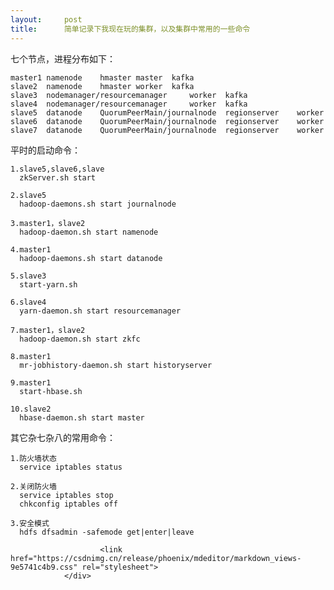 ```yaml
---
layout:     post
title:      简单记录下我现在玩的集群，以及集群中常用的一些命令
---
```

<div id="article_content" class="article_content clearfix csdn-tracking-statistics" data-pid="blog" data-mod="popu_307" data-dsm="post">
								            <div id="content_views" class="markdown_views prism-atom-one-dark">
							<!-- flowchart 箭头图标 勿删 -->
							<svg xmlns="http://www.w3.org/2000/svg" style="display: none;"><path stroke-linecap="round" d="M5,0 0,2.5 5,5z" id="raphael-marker-block" style="-webkit-tap-highlight-color: rgba(0, 0, 0, 0);"></path></svg>
							<p>七个节点，进程分布如下：</p>



<pre class="prettyprint"><code class=" hljs ">master1 namenode    hmaster master  kafka
slave2  namenode    hmaster worker  kafka
slave3  nodemanager/resourcemanager     worker  kafka
slave4  nodemanager/resourcemanager     worker  kafka
slave5  datanode    QuorumPeerMain/journalnode  regionserver    worker  
slave6  datanode    QuorumPeerMain/journalnode  regionserver    worker  
slave7  datanode    QuorumPeerMain/journalnode  regionserver    worker  
</code></pre>

<p>平时的启动命令：</p>

<pre class="prettyprint"><code class=" hljs sql">1.slave5,slave6,slave
  zkServer.sh <span class="hljs-operator"><span class="hljs-keyword">start</span>

<span class="hljs-number">2.</span>slave5
  hadoop-daemons.sh <span class="hljs-keyword">start</span> journalnode

<span class="hljs-number">3.</span>master1，slave2
  hadoop-daemon.sh <span class="hljs-keyword">start</span> namenode

<span class="hljs-number">4.</span>master1
  hadoop-daemons.sh <span class="hljs-keyword">start</span> datanode

<span class="hljs-number">5.</span>slave3
  <span class="hljs-keyword">start</span>-yarn.sh

<span class="hljs-number">6.</span>slave4
  yarn-daemon.sh <span class="hljs-keyword">start</span> resourcemanager

<span class="hljs-number">7.</span>master1，slave2
  hadoop-daemon.sh <span class="hljs-keyword">start</span> zkfc

<span class="hljs-number">8.</span>master1
  mr-jobhistory-daemon.sh <span class="hljs-keyword">start</span> historyserver

<span class="hljs-number">9.</span>master1
  <span class="hljs-keyword">start</span>-hbase.sh

<span class="hljs-number">10.</span>slave2
  hbase-daemon.sh <span class="hljs-keyword">start</span> master</span></code></pre>

<p>其它杂七杂八的常用命令：</p>



<pre class="prettyprint"><code class=" hljs vbnet"><span class="hljs-number">1.</span>防火墙状态
  service iptables status

<span class="hljs-number">2.</span>关闭防火墙
  service iptables <span class="hljs-keyword">stop</span>
  chkconfig iptables <span class="hljs-keyword">off</span>

<span class="hljs-number">3.</span>安全模式
  hdfs dfsadmin -safemode <span class="hljs-keyword">get</span>|enter|leave</code></pre>            </div>
						<link href="https://csdnimg.cn/release/phoenix/mdeditor/markdown_views-9e5741c4b9.css" rel="stylesheet">
                </div>